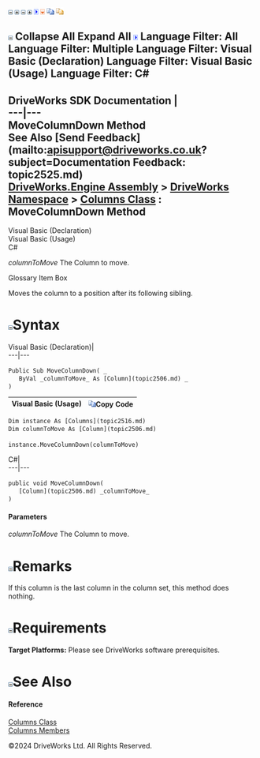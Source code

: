 ![](dotnetimages/collapse.gif) ![](dotnetimages/expand.gif) ![](dotnetimages/collapse.gif) ![](dotnetimages/expand.gif) ![](dotnetimages/drpdown.gif) ![](dotnetimages/drpdown_orange.gif) ![](dotnetimages/copycode.gif) ![](dotnetimages/copycodeHighlight.gif)

![](dotnetimages/collapse.gif) Collapse All Expand All ![](dotnetimages/drpdown.gif) Language Filter: All  Language Filter: Multiple  Language Filter: Visual Basic (Declaration) Language Filter: Visual Basic (Usage) Language Filter: C#  
---  
DriveWorks SDK Documentation  |   
---|---  
MoveColumnDown Method   
See Also [Send Feedback](mailto:apisupport@driveworks.co.uk?subject=Documentation Feedback: topic2525.md)  
[DriveWorks.Engine Assembly](topic2156.md) > [DriveWorks Namespace](topic2159.md) > [Columns Class](topic2516.md) : MoveColumnDown Method  
---  
  
Visual Basic (Declaration)    
Visual Basic (Usage)    
C# 

_columnToMove_
    The Column to move.

Glossary Item Box

Moves the column to a position after its following sibling. 

# ![](dotnetimages/collapse.gif)Syntax

Visual Basic (Declaration)|   
---|---  
      
    
    Public Sub MoveColumnDown( _
       ByVal _columnToMove_ As [Column](topic2506.md) _
    )   
  
Visual Basic (Usage)| ![](dotnetimages/copycode.gif)Copy Code  
---|---  
      
    
    Dim instance As [Columns](topic2516.md)
    Dim columnToMove As [Column](topic2506.md)
     
    instance.MoveColumnDown(columnToMove)  
  
C#|   
---|---  
      
    
    public void MoveColumnDown( 
       [Column](topic2506.md) _columnToMove_
    )  
  
#### Parameters

 _columnToMove_
    The Column to move.

# ![](dotnetimages/collapse.gif)Remarks

If this column is the last column in the column set, this method does nothing.

# ![](dotnetimages/collapse.gif)Requirements

**Target Platforms:** Please see DriveWorks software prerequisites.

# ![](dotnetimages/collapse.gif)See Also

#### Reference

[Columns Class](topic2516.md)   
[Columns Members](topic2517.md)

©2024 DriveWorks Ltd. All Rights Reserved.
